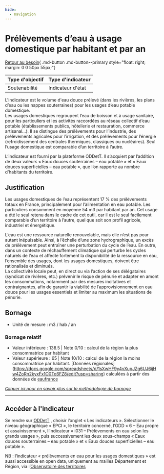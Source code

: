 ```yaml
---
hide:
  - navigation
---
```


# Prélèvements d’eau à usage domestique par habitant et par an 

[Retour au besoin](https://konsilion.github.io/diag360/pages/besoins/bv1){ .md-button .md-button--primary style="float: right; margin: 0 0 50px 55px;"}

|Type d'objectif|Type d'indicateur|
|--|--|
|Soutenabilité|Indicateur d'état|

L'indicateur est le volume d'eau douce prélevé (dans les rivières, les plans d’eau ou les nappes souterraines) pour les usages d’eau potable domestique.  
Les  usages  domestiques  regroupent  l’eau  de  boisson  et  à  usage  sanitaire,  pour  les particuliers  et  les  activités  raccordées  au  réseau  collectif  d’eau  potable (établissements  publics,  hôtellerie  et  restauration,  commerce  artisanal...).  Il  se distingue  des  prélèvements  pour  l’industrie,  des  prélèvements  agricoles  pour l’irrigation,  et  des  prélèvements  pour  l’énergie  (refroidissement  des  centrales thermiques,  classiques  ou  nucléaires).  Seul  l’usage  domestique  est  comparable d’un territoire à l’autre. 
 
L’indicateur  est  fourni  par  la  plateforme  ODDetT.  Il  s’acquiert  par  l’addition  de  deux valeurs  « Eaux  douces souterraines – eau potable » et  « Eaux douces superficielles – eau potable », que l’on rapporte au nombre d’habitants du territoire.  

## Justification

Les  usages  domestiques  de  l’eau  représentent  17  %  des  prélèvements  totaux  en France,  principalement  pour  l’alimentation  en  eau  potable.  Les  particuliers consomment  en  moyenne  54  m3 par habitant par an. Cet usage a été le seul retenu dans  le  cadre  de  cet  outil,  car  il  est  le  seul  facilement  comparable  d’un  territoire  à l’autre, quel que soit son profil agricole, industriel et énergétique.  
 
L’eau  est  une  ressource  naturelle  renouvelable,  mais  elle  n’est  pas  pour  autant inépuisable.  Ainsi,  à  l’échelle  d’une  zone  hydrographique,  un  excès  de  prélèvement peut  entraîner  une  perturbation  du  cycle  de  l’eau.  En  outre,  dans  un  contexte  de réchauffement  climatique  qui  perturbe  les  cycles  naturels  de  l’eau  et  affecte fortement  la  disponibilité  de  la  ressource  en  eau,  l’ensemble  des  usages,  dont  les usages domestiques, doivent être rationalisés et diminués.  
La  collectivité  locale  peut,  en  direct  ou  via  l’action  de  ses  délégataires  (syndicat  de rivières,  etc.)  prévenir  le  risque de pénurie et adapter en amont les consommations, notamment par des mesures incitatives et contraignantes, afin de garantir la viabilité de  l’approvisionnement  en  eau  douce  pour  les  usages  essentiels  et  limiter  au maximum les situations de pénurie.  

## Bornage

* Unité de mesure : m3 / hab / an

### Bornage relatif

* Valeur inférieure : 138.5 | Note 0/10 : calcul de la région la plus consommatrice par habitant
* Valeur supérieure : 65 | Note 10/10 : calcul de la région la moins consommatrice par habitant. [Données régionales] (https://docs.google.com/spreadsheets/d/1sXwHF9y4vXupJZg6UJ6ijHw4ZoRn2kyxFx1O0To6FZ8/edit?usp=sharing) calculées à partir des données de [eaufrance](https://bnpe.eaufrance.fr/acces-donnees/france/annee/2022/usage/AEP)
  
*[Cliquer ici pour en savoir plus sur la méthodologie de bornage](https://konsilion.github.io/diag360/pages/indicateurs/methode_bornage)*

---

## Accéder à l'indicateur

Se rendre sur [ODDetT](https://oddett.lab.sspcloud.fr/app/dealapp) , choisir l’onglet « Les 
indicateurs ». Sélectionner le niveau géographique « EPCI », le territoire concerné, l’ODD « 6 – Eau propre et assainissement », l’indicateur « i031 – Prélèvements en eau 
selon les grands usages », puis successivement les deux sous-champs « Eaux douces souterraines – eau potable » et « Eaux douces superficielles – eau potable ». 
 
NB : l’indicateur « prélèvements en eau pour les usages domestiques » est aussi 
accessible en open data, uniquement au mailles Département et Région, via l’[Observatoire des territoires](https://www.observatoire-des-territoires.gouv.fr/prelevements-en-eau-usage-domestique) 

